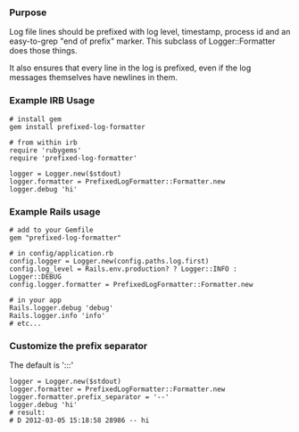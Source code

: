 ### Purpose

Log file lines should be prefixed with log level, timestamp, process id and an easy-to-grep "end of prefix" marker.  This subclass of Logger::Formatter does those things.

It also ensures that every line in the log is prefixed, even if the log messages themselves have newlines in them.

### Example IRB Usage

    # install gem
    gem install prefixed-log-formatter
    
    # from within irb
    require 'rubygems'
    require 'prefixed-log-formatter'
    
    logger = Logger.new($stdout)
    logger.formatter = PrefixedLogFormatter::Formatter.new
    logger.debug 'hi'

### Example Rails usage

    # add to your Gemfile
    gem "prefixed-log-formatter"
    
    # in config/application.rb
    config.logger = Logger.new(config.paths.log.first)
    config.log_level = Rails.env.production? ? Logger::INFO : Logger::DEBUG
    config.logger.formatter = PrefixedLogFormatter::Formatter.new
    
    # in your app
    Rails.logger.debug 'debug'
    Rails.logger.info 'info'
    # etc...

### Customize the prefix separator

The default is ':::'

    logger = Logger.new($stdout)
    logger.formatter = PrefixedLogFormatter::Formatter.new
    logger.formatter.prefix_separator = '--'
    logger.debug 'hi'
    # result:
    # D 2012-03-05 15:18:58 28986 -- hi
